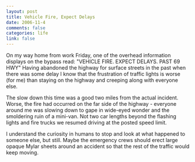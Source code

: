 ```yaml
--- 
layout: post
title: Vehicle Fire, Expect Delays
date: 2006-11-4
comments: false
categories: life
link: false
---
```

On my way home from work Friday, one of the overhead information displays on the bypass read: "VEHICLE FIRE. EXPECT DELAYS. PAST 69 HWY" Having abandoned the highway for surface streets in the past when there was some delay I know that the frustration of traffic lights is worse (for me) than staying on the highway and creeping along with everyone else.

The slow down this time was a good two miles from the actual incident. Worse, the fire had occurred on the far side of the highway - everyone around me was slowing down to gape in wide-eyed wonder and the smoldering ruin of a mini-van. Not two car lengths beyond the flashing lights and fire trucks we resumed driving at the posted speed limit.

I understand the curiosity in humans to stop and look at what happened to someone else, but still. Maybe the emergency crews should erect large opaque Mylar sheets around an accident so that the rest of the traffic would keep moving.
